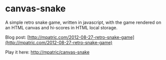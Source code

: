# canvas-snake

A simple retro snake game, written in javascript, with the game rendered on an HTML canvas and hi-scores in HTML local storage.

Blog post: [http://mpatric.com/2012-08-27-retro-snake-game](http://mpatric.com/2012-08-27-retro-snake-game)

Play it here: [http://mpatric/canvas-snake](http://mpatric/canvas-snake)